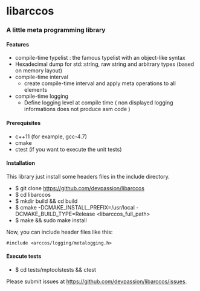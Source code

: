 libarccos
=========

### A little meta programming library


#### Features

* compile-time typelist : the famous typelist with an object-like syntax
* Hexadecimal dump for std::string, raw string and arbitrary types (based on memory layout)
* compile-time interval
    * create compile-time interval and apply meta operations to all elements
* compile-time logging
    * Define logging level at compile time ( non displayed logging informations does not produce asm code )

    
#### Prerequisites

* c++11 (for example, gcc-4.7)
* cmake
* ctest (if you want to execute the unit tests)

    
#### Installation 

This library just install some headers files in the include directory.

* $ git clone https://github.com/devpassion/libarccos
* $ cd libarccos
* $ mkdir build && cd build
* $ cmake -DCMAKE\_INSTALL\_PREFIX=/usr/local -DCMAKE\_BUILD\_TYPE=Release &lt;libarccos\_full\_path&gt;
* $ make && sudo make install

Now, you can include header files like this:

`#include <arccos/logging/metalogging.h>`



#### Execute tests

* $ cd tests/mptoolstests && ctest



Please submit issues at https://github.com/devpassion/libarccos/issues.

